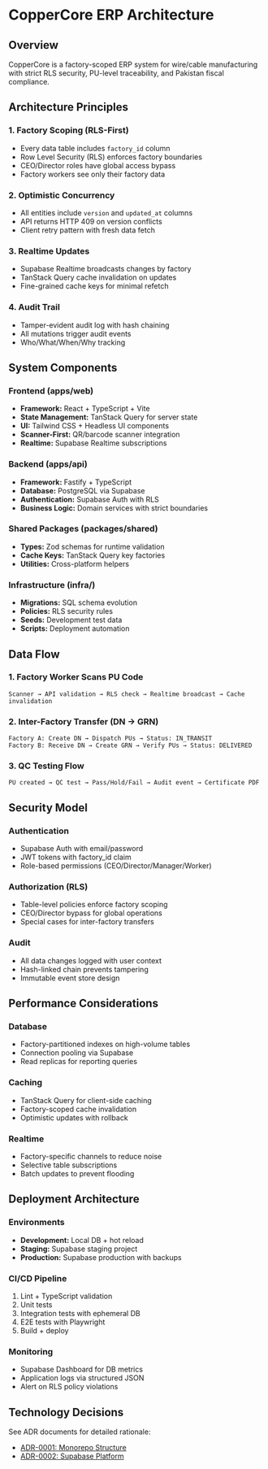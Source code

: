 # CopperCore ERP Architecture

## Overview

CopperCore is a factory-scoped ERP system for wire/cable manufacturing with strict RLS security, PU-level traceability, and Pakistan fiscal compliance.

## Architecture Principles

### 1. Factory Scoping (RLS-First)
- Every data table includes `factory_id` column
- Row Level Security (RLS) enforces factory boundaries
- CEO/Director roles have global access bypass
- Factory workers see only their factory data

### 2. Optimistic Concurrency
- All entities include `version` and `updated_at` columns
- API returns HTTP 409 on version conflicts
- Client retry pattern with fresh data fetch

### 3. Realtime Updates
- Supabase Realtime broadcasts changes by factory
- TanStack Query cache invalidation on updates
- Fine-grained cache keys for minimal refetch

### 4. Audit Trail
- Tamper-evident audit log with hash chaining
- All mutations trigger audit events
- Who/What/When/Why tracking

## System Components

### Frontend (apps/web)
- **Framework:** React + TypeScript + Vite
- **State Management:** TanStack Query for server state
- **UI:** Tailwind CSS + Headless UI components
- **Scanner-First:** QR/barcode scanner integration
- **Realtime:** Supabase Realtime subscriptions

### Backend (apps/api) 
- **Framework:** Fastify + TypeScript
- **Database:** PostgreSQL via Supabase
- **Authentication:** Supabase Auth with RLS
- **Business Logic:** Domain services with strict boundaries

### Shared Packages (packages/shared)
- **Types:** Zod schemas for runtime validation
- **Cache Keys:** TanStack Query key factories
- **Utilities:** Cross-platform helpers

### Infrastructure (infra/)
- **Migrations:** SQL schema evolution
- **Policies:** RLS security rules  
- **Seeds:** Development test data
- **Scripts:** Deployment automation

## Data Flow

### 1. Factory Worker Scans PU Code
```
Scanner → API validation → RLS check → Realtime broadcast → Cache invalidation
```

### 2. Inter-Factory Transfer (DN → GRN)
```
Factory A: Create DN → Dispatch PUs → Status: IN_TRANSIT
Factory B: Receive DN → Create GRN → Verify PUs → Status: DELIVERED
```

### 3. QC Testing Flow
```
PU created → QC test → Pass/Hold/Fail → Audit event → Certificate PDF
```

## Security Model

### Authentication
- Supabase Auth with email/password
- JWT tokens with factory_id claim
- Role-based permissions (CEO/Director/Manager/Worker)

### Authorization (RLS)
- Table-level policies enforce factory scoping
- CEO/Director bypass for global operations
- Special cases for inter-factory transfers

### Audit
- All data changes logged with user context
- Hash-linked chain prevents tampering
- Immutable event store design

## Performance Considerations

### Database
- Factory-partitioned indexes on high-volume tables
- Connection pooling via Supabase
- Read replicas for reporting queries

### Caching
- TanStack Query for client-side caching
- Factory-scoped cache invalidation
- Optimistic updates with rollback

### Realtime
- Factory-specific channels to reduce noise
- Selective table subscriptions
- Batch updates to prevent flooding

## Deployment Architecture

### Environments
- **Development:** Local DB + hot reload
- **Staging:** Supabase staging project
- **Production:** Supabase production with backups

### CI/CD Pipeline
1. Lint + TypeScript validation
2. Unit tests
3. Integration tests with ephemeral DB
4. E2E tests with Playwright
5. Build + deploy

### Monitoring
- Supabase Dashboard for DB metrics
- Application logs via structured JSON
- Alert on RLS policy violations

## Technology Decisions

See ADR documents for detailed rationale:
- [ADR-0001: Monorepo Structure](./adr/0001-monorepo-structure.md)  
- [ADR-0002: Supabase Platform](./adr/0002-supabase-platform.md)
